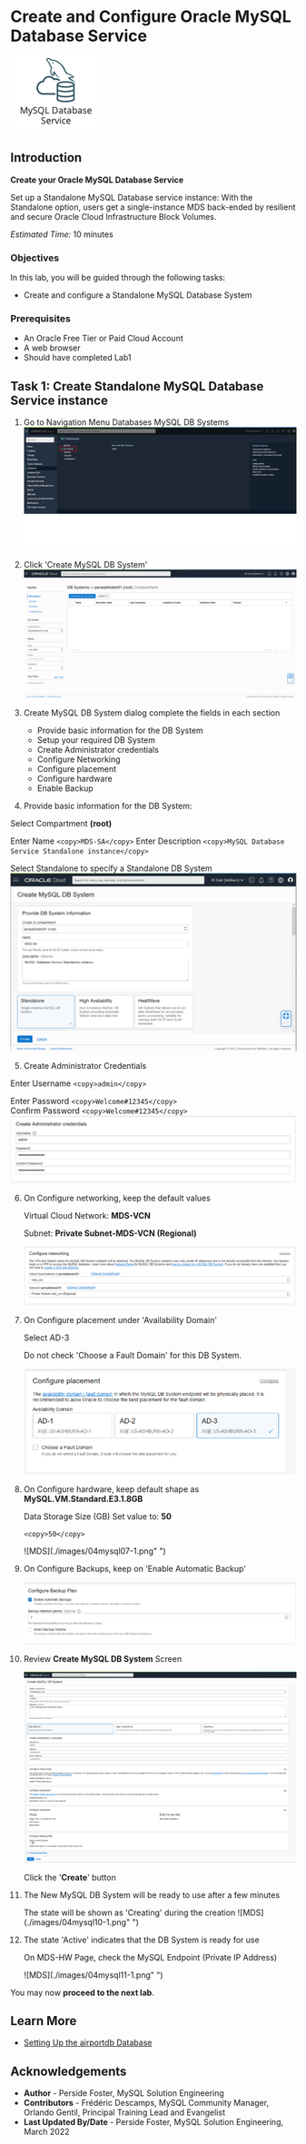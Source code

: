 # Create and Configure Oracle MySQL Database Service
![INTRO](./images/00_mds_image.png " ")  

## Introduction

**Create your Oracle MySQL Database Service**

Set up a Standalone MySQL Database service instance: With the Standalone option, users get a single-instance MDS back-ended by resilient and secure Oracle Cloud Infrastructure Block Volumes. 

_Estimated Time:_ 10 minutes
 

### Objectives

In this lab, you will be guided through the following tasks:

- Create and configure a Standalone MySQL Database System 


### Prerequisites

* An Oracle Free Tier or Paid Cloud Account
* A web browser
* Should have completed Lab1


## Task 1: Create Standalone MySQL Database Service instance 

1. Go to Navigation Menu 
         Databases 
         MySQL
         DB Systems
    ![MDS](./images/04mysql01.png " ")

2. Click 'Create MySQL DB System'
    ![MDS](./images/04mysql02.png " ")

3. Create MySQL DB System dialog complete the fields in each section

    - Provide basic information for the DB System
    - Setup your required DB System
    - Create Administrator credentials
    - Configure Networking
    - Configure placement
    - Configure hardware
    - Enable Backup
   
4. Provide basic information for the DB System:

 Select Compartment **(root)**

 Enter Name
     ```
    <copy>MDS-SA</copy>
    ```
 Enter Description 
    ```
    <copy>MySQL Database Service Standalone instance</copy>
    ```
 
 Select Standalone to specify a Standalone DB System
    ![MDS](./images/04mysql03-1.png " ")

5. Create Administrator Credentials

 Enter Username
    ```
    <copy>admin</copy>
    ```
    
 Enter Password
    ```
    <copy>Welcome#12345</copy>
    ```   
 Confirm Password
    ```
    <copy>Welcome#12345</copy>
    ```
    ![MDS](./images/04mysql04.png " ")

6. On Configure networking, keep the default values

    Virtual Cloud Network: **MDS-VCN**
    
    Subnet: **Private Subnet-MDS-VCN (Regional)**

    ![MDS](./images/04mysql05.png " ")

7. On Configure placement under 'Availability Domain'
   
    Select AD-3

    Do not check 'Choose a Fault Domain' for this DB System. 

    ![MDS](./images/04mysql06-3.png " ")

8. On Configure hardware, keep default shape as **MySQL.VM.Standard.E3.1.8GB**

    Data Storage Size (GB) Set value to:  **50**
    
    ```
    <copy>50</copy>
    ``` 
    ![MDS](./images/04mysql07-1.png" ")

9. On Configure Backups, keep on 'Enable Automatic Backup'

    ![MDS](./images/04mysql08.png " ")


10. Review **Create MySQL DB System**  Screen 

    ![MDS](./images/04mysql09-1.png " ")

    
    Click the '**Create**' button

11. The New MySQL DB System will be ready to use after a few minutes 

    The state will be shown as 'Creating' during the creation
    ![MDS](./images/04mysql10-1.png" ")

12. The state 'Active' indicates that the DB System is ready for use 

    On MDS-HW Page, check the MySQL Endpoint (Private IP Address) 

    ![MDS](./images/04mysql11-1.png" ")


You may now **proceed to the next lab**.

## Learn More

* [Setting Up the airportdb Database](https://dev.mysql.com/doc/airportdb/en/)

## Acknowledgements
* **Author** - Perside Foster, MySQL Solution Engineering 
* **Contributors** - Frédéric Descamps, MySQL Community  Manager, Orlando Gentil, Principal Training Lead and Evangelist
* **Last Updated By/Date** - Perside Foster, MySQL Solution Engineering, March 2022
